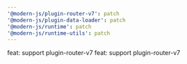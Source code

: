 ```yaml
---
'@modern-js/plugin-router-v7': patch
'@modern-js/plugin-data-loader': patch
'@modern-js/runtime': patch
'@modern-js/runtime-utils': patch
---
```


feat: support plugin-router-v7
feat: support plugin-router-v7
